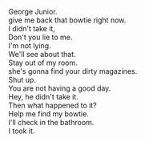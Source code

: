 
George Junior.    
give me back that bowtie right now.    
I didn't take it,    
Don't you lie to me.    
I'm not lying.    
We'll see about that.    
Stay out of my room.    
she's gonna find your dirty magazines.    
Shut up.    
You are not having a good day.    
Hey, he didn't take it.    
Then what happened to it?     
Help me find my bowtie.        
I'll check in the bathroom.    
I took it.    



